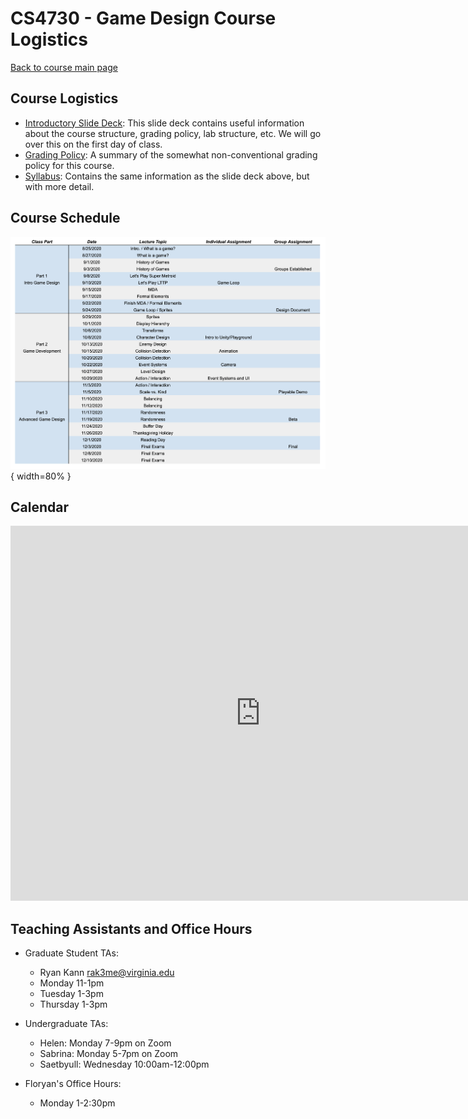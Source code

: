 CS4730 - Game Design Course Logistics
===============================

[Back to course main page](../index.html)

<a name="introduction"></a>Course Logistics
---------------------------------------

- [Introductory Slide Deck](../slides/00-courseIntro.pptx): This slide deck contains useful information about the course structure, grading policy, lab structure, etc. We will go over this on the first day of class.
- [Grading Policy](./grading.html): A summary of the somewhat non-conventional grading policy for this course.
- [Syllabus](./syllabus.html): Contains the same information as the slide deck above, but with more detail.


<a name="Schedule"></a>Course Schedule
---------------------------------------

![](./images/schedule.png){ width=80% }


<a name="Calendar"></a>Calendar
---------------------------------------

<div class="aside">
<iframe src="https://calendar.google.com/calendar/embed?src=o3s8k7dis44l1s4if2csbgta5g%40group.calendar.google.com&ctz=America%2FNew_York" style="border: 0" width="800" height="600" frameborder="0" scrolling="no"></iframe>
</div>

<a name="TAs"></a>Teaching Assistants and Office Hours
---------------------------------------

- Graduate Student TAs:
	- Ryan Kann [rak3me@virginia.edu](mailto:rak3me@virginia.edu)
	- Monday 11-1pm
	- Tuesday 1-3pm
	- Thursday 1-3pm

- Undergraduate TAs:
	- Helen: Monday 7-9pm on Zoom
	- Sabrina: Monday 5-7pm on Zoom
	- Saetbyull: Wednesday 10:00am-12:00pm

- Floryan's Office Hours:
	- Monday 1-2:30pm
